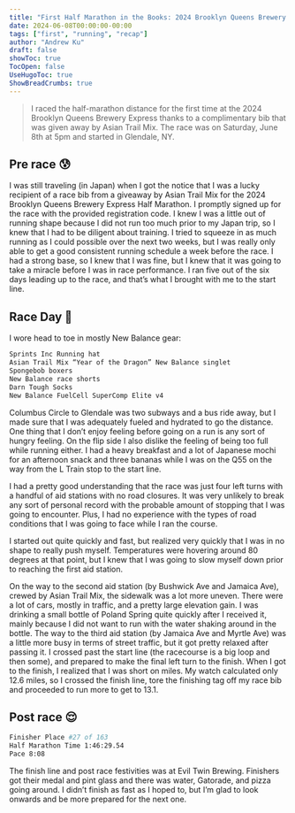 ```yaml
---
title: "First Half Marathon in the Books: 2024 Brooklyn Queens Brewery Express"
date: 2024-06-08T00:00:00-00:00
tags: ["first", "running", "recap"]
author: "Andrew Ku"
draft: false
showToc: true
TocOpen: false
UseHugoToc: true
ShowBreadCrumbs: true
---
```


> I raced the half-marathon distance for the first time at the 2024 Brooklyn Queens Brewery Express thanks to a complimentary bib that was given away by Asian Trail Mix. The race was on Saturday, June 8th at 5pm and started in Glendale, NY. 


## Pre race 😰
I was still traveling (in Japan) when I got the notice that I was a lucky recipient of a race bib from a giveaway by Asian Trail Mix for the 2024 Brooklyn Queens Brewery Express Half Marathon. I promptly signed up for the race with the provided registration code. I knew I was a little out of running shape because I did not run too much prior to my Japan trip, so I knew that I had to be diligent about training. I tried to squeeze in as much running as I could possible over the next two weeks, but I was really only able to get a good consistent running schedule a week before the race. I had a strong base, so I knew that I was fine, but I knew that it was going to take a miracle before I was in race performance. I ran five out of the six days leading up to the race, and that’s what I brought with me to the start line. 

## Race Day 🚀
I wore head to toe in mostly New Balance gear:
```sh
Sprints Inc Running hat
Asian Trail Mix “Year of the Dragon” New Balance singlet
Spongebob boxers
New Balance race shorts
Darn Tough Socks
New Balance FuelCell SuperComp Elite v4 
```

Columbus Circle to Glendale was two subways and a bus ride away, but I made sure that I was adequately fueled and hydrated to go the distance. One thing that I don’t enjoy feeling before going on a run is any sort of hungry feeling. On the flip side I also dislike the feeling of being too full while running either. I had a heavy breakfast and a lot of Japanese mochi for an afternoon snack and three bananas while I was on the Q55 on the way from the L Train stop to the start line. 

I had a pretty good understanding that the race was just four left turns with a handful of aid stations with no road closures. It was very unlikely to break any sort of personal record with the probable amount of stopping that I was going to encounter. Plus, I had no experience with the types of road conditions that I was going to face while I ran the course. 

I started out quite quickly and fast, but realized very quickly that I was in no shape to really push myself. Temperatures were hovering around 80 degrees at that point, but I knew that I was going to slow myself down prior to reaching the first aid station. 

On the way to the second aid station (by Bushwick Ave and Jamaica Ave), crewed by Asian Trail Mix, the sidewalk was a lot more uneven. There were a lot of cars, mostly in traffic, and a pretty large elevation gain. I was drinking a small bottle of Poland Spring quite quickly after I received it, mainly because I did not want to run with the water shaking around in the bottle. The way to the third aid station (by Jamaica Ave and Myrtle Ave) was a little more busy in terms of street traffic, but it got pretty relaxed after passing it. I crossed past the start line (the racecourse is a big loop and then some), and prepared to make the final left turn to the finish. When I got to the finish, I realized that I was short on miles. My watch calculated only 12.6 miles, so I crossed the finish line, tore the finishing tag off my race bib and proceeded to run more to get to 13.1.

## Post race 😌
```sh
Finisher Place #27 of 163
Half Marathon Time 1:46:29.54
Pace 8:08  
```
The finish line and post race festivities was at Evil Twin Brewing. Finishers got their medal and pint glass and there was water, Gatorade, and pizza going around. I didn’t finish as fast as I hoped to, but I’m glad to look onwards and be more prepared for the next one. 
